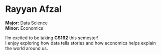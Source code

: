 # Rayyan Afzal

**Major:** Data Science  
**Minor:** Economics  

I’m excited to be taking **CS162** this semester!  
I enjoy exploring how data tells stories and how economics helps explain the world around us.

